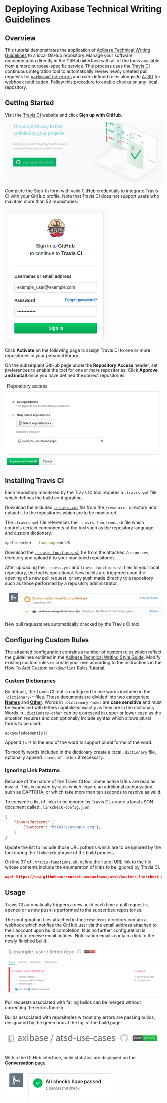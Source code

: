 # Deploying Axibase Technical Writing Guidelines

## Overview

This tutorial demonstrates the application of [Axibase Technical Writing Guidelines](../workshop/technical-writing.md) to a local GitHub repository. Manage your software documentation directly in the GitHub interface with all of the tools available from a more purpose-specific service. This process uses the [Travis CI](https://docs.travis-ci.com/) continuous integration tool to automatically review newly created pull requests for [`markdownlint` errors](https://github.com/markdownlint/markdownlint/blob/master/docs/RULES.md#rules) and user-defined rules alongside [ATSD](https://axibase.com/docs/atsd/) for webhook notification. Follow this procedure to enable checks on any local repository.

## Getting Started

Visit the [Travis CI](https://travis-ci.com/) website and click **Sign up with GitHub**.

![](./images/sign-up.png)

Complete the Sign-In form with valid GitHub credentials to integrate Travis CI with your GitHub profile. Note that Travis CI does not support users who maintain more than 50 repositories.

![](./images/sign-in.png)

Click **Activate** on the following page to assign Travis CI to one or more repositories in your personal library.

On the subsequent GitHub page under the **Repository Access** header, set preferences to enable the tool for one or more repositories. Click **Approve and install** once you have defined the correct repositories.

![](./images/approve-and-install-2.png)

## Installing Travis CI

Each repository monitored by the Travis CI tool requires a `.travis.yml` file which defines the build configuration.

Download the included [`.travis.yml`](./resources/.travis.yml) file from the `/resources` directory and upload it to the repositories which are to be monitored.

The `.travis.yml` file references the `.travis-functions.sh` file which controls certain components of the tool such as the repository language and custom dictionary.

```sh
spellchecker --language=en-US
```

Download the [`.travis-functions.sh`](./resources/.travis-functions.sh) file from the attached `/resources` directory and upload it to your monitored repositories.

After uploading the `.travis.yml` and `travis-functions.sh` files to your local repository, the tool is operational. New builds are triggered upon the opening of a new pull request, or any push made directly to a repository such as those performed by a repository administrator.

![](./images/building.png)

New pull requests are automatically checked by the Travis CI tool.

## Configuring Custom Rules

The attached configuration contains a number of [custom rules](https://github.com/axibase/docs-util#custom-rules) which reflect the guidelines outlined in the [Axibase Technical Writing Style Guide](../workshop/technical-writing.md). Modify existing custom rules or create your own according to the instructions in the [How To Add Custom `markdownlint` Rules Tutorial](https://github.com/axibase/docs-util/blob/master/docs/how-to-add-custom-linter-rule.md#how-to-add-custom-markdownlint-rule).

### Custom Dictionaries

By default, the Travis CI tool is configured to use words included in the `.dictionary-*` files. These documents are divided into two categories: [**Names**](https://github.com/axibase/atsd/blob/master/.dictionary-names) and [**Other**](https://github.com/axibase/atsd/blob/master/.dictionary-other). Words in `.dictionary-names` are **case sensitive** and must be expressed with letters capitalized exactly as they are in the dictionary. Words in `.dictionary-other` can be expressed in upper or lower case as the situation requires and can optionally include syntax which allows plural forms to be used.

```txt
acknowledgement[s]?
```

Append `[s]?` to the end of the word to support plural forms of the word.

To modify words included in the dictionary create a local `.dictionary` file, optionally append `-names` or `-other` if necessary.

### Ignoring Link Patterns

Because of the nature of the Travis CI tool, some active URLs are read as invalid. This is caused by sites which require an additional authorization such as CAPTCHA, or which take more than ten seconds to resolve as valid.

To convene a list of links to be ignored by Travis CI, create a local JSON document called `.linkcheck-config.json`.

```JSON
{
    "ignorePatterns":[
        {"pattern": "https://example.org"},
    ]
}
```

Update the list to include those URL patterns which are to be ignored by the tool during the `linkcheck` phrase of the build process.

On line 37 of `.travis-functions.sh`, define the literal URL link to the file whose contents include the enumeration of links to be ignored by Travis CI.

```json
wget https://raw.githubusercontent.com/axibase/atsd/master/.linkcheck-config.json
```

## Usage

Travis CI automatically triggers a new build each time a pull request is opened or a new push is performed to the subscribed repositories.

The configuration files attached in the `/resources` directory contain a webhook which notifies the GitHub user via the email address attached to their account upon build completion, thus no further configuration is required to receive email notices. Notification emails contain a link to the newly finished build.

![](./images/build-fail.png)

Pull requests associated with failing builds can be merged without correcting the errors therein.

Builds associated with repositories without any errors are passing builds, designated by the green box at the top of the build page.

![](./images/build-pass.png)

Within the GitHub interface, build statistics are displayed on the **Conversation** page.

![](./images/build-pass-2.png)